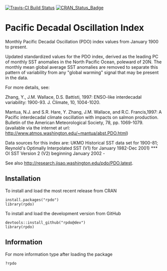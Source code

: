 <!-- README.md is generated from README.Rmd. Please edit that file -->
[![Travis-CI Build Status](https://travis-ci.org/poissonconsulting/rpdo.svg?branch=master)](https://travis-ci.org/poissonconsulting/rpdo) [![CRAN\_Status\_Badge](http://www.r-pkg.org/badges/version/rpdo)](http://cran.r-project.org/web/packages/rpdo)

Pacific Decadal Oscillation Index
=================================

Monthly Pacific Decadal Oscillation (PDO) index values from January 1900 to present.

Updated standardized values for the PDO index, derived as the leading PC of monthly SST anomalies in the North Pacific Ocean, poleward of 20N. The monthly mean global average SST anomalies are removed to separate this pattern of variability from any "global warming" signal that may be present in the data.

For more details, see:

Zhang, Y., J.M. Wallace, D.S. Battisti, 1997: ENSO-like interdecadal variability: 1900-93. J. Climate, 10, 1004-1020.

Mantua, N.J. and S.R. Hare, Y. Zhang, J.M. Wallace, and R.C. Francis,1997: A Pacific interdecadal climate oscillation with impacts on salmon production. Bulletin of the American Meteorological Society, 78, pp. 1069-1079. (available via the internet at url: <http://www.atmos.washington.edu/~mantua/abst.PDO.html>)

Data sources for this index are: UKMO Historical SST data set for 1900-81; Reynold's Optimally Interpolated SST (V1) for January 1982-Dec 2001) \*\*\* OI SST Version 2 (V2) beginning January 2002 -

See also <http://research.jisao.washington.edu/pdo/PDO.latest>.

Installation
------------

To install and load the most recent release from CRAN

    install.packages("rpdo")
    library(rpdo)

To install and load the development version from GitHub

    devtools::install_github("rpdo@dev")
    library(rpdo)

Information
-----------

For more information type after loading the package

    ?rpdo
